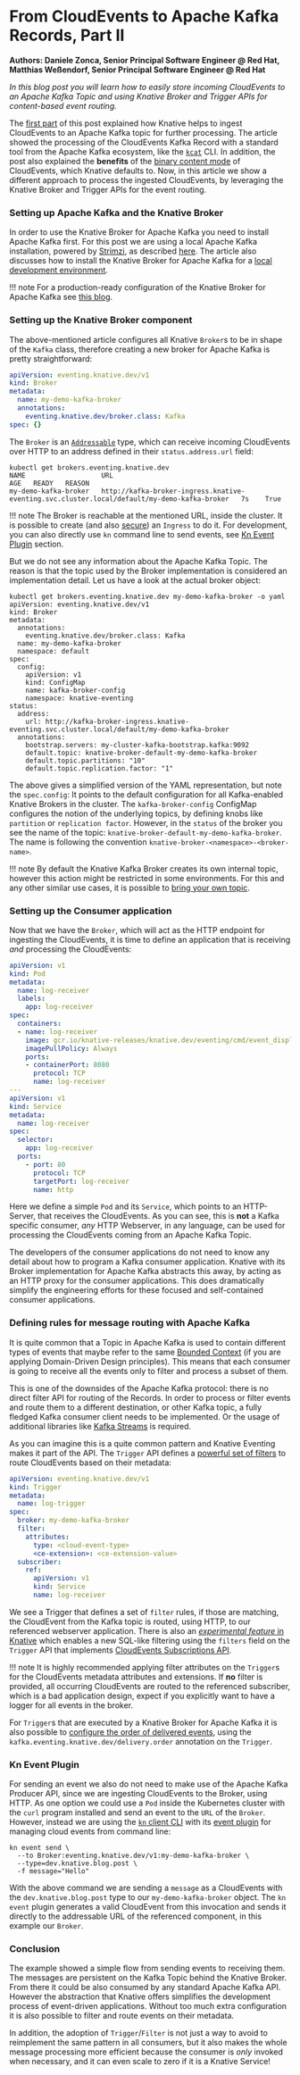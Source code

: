# From CloudEvents to Apache Kafka Records, Part II

**Authors: Daniele Zonca, Senior Principal Software Engineer @ Red Hat, Matthias Weßendorf, Senior Principal Software Engineer @ Red Hat**

_In this blog post you will learn how to easily store incoming CloudEvents to an Apache Kafka Topic and using Knative Broker and Trigger APIs for content-based event routing._


The [first part](https://knative.dev/blog/articles/from-cloudevent-to-apach-kafka-records-part-one/) of this post explained how Knative helps to ingest CloudEvents to an Apache Kafka topic for further processing. The article showed the processing of the CloudEvents Kafka Record with a standard tool from the Apache Kafka ecosystem, like the [`kcat`](https://github.com/edenhill/kcat) CLI. In addition, the post also explained the **benefits** of the [binary content mode](https://github.com/cloudevents/spec/blob/v1.0.2/cloudevents/bindings/kafka-protocol-binding.md#32-binary-content-mode) of CloudEvents, which Knative defaults to. Now, in this article we show a different approach to process the ingested CloudEvents, by leveraging the Knative Broker and Trigger APIs for the event routing.


### Setting up Apache Kafka and the Knative Broker

In order to use the Knative Broker for Apache Kafka you need to install Apache Kafka first. For this post we are using a local Apache Kafka installation, powered by [Strimzi](https://strimzi.io), as described [here](https://knative.dev/blog/articles/single-node-kafka-development/). The article also discusses how to install the Knative Broker for Apache Kafka for a [local development environment](https://knative.dev/blog/articles/single-node-kafka-development/#installing-knative-eventing-and-the-knative-broker-for-apache-kafka).


!!! note
    For a production-ready configuration of the Knative Broker for Apache Kafka see [this blog](https://developers.redhat.com/articles/2023/03/08/configuring-knative-broker-apache-kafka).


### Setting up the Knative Broker component

The above-mentioned article configures all Knative `Broker`s to be in shape of the `Kafka` class, therefore creating a new broker for Apache Kafka is pretty straightforward: 

```yaml
apiVersion: eventing.knative.dev/v1
kind: Broker
metadata:
  name: my-demo-kafka-broker
  annotations:
    eventing.knative.dev/broker.class: Kafka
spec: {}
```

The `Broker` is an [`Addressable`](https://knative.dev/docs/eventing/sinks/) type, which can receive incoming CloudEvents over HTTP to an address defined in their `status.address.url` field:

```
kubectl get brokers.eventing.knative.dev
NAME                   URL                                                                                           AGE   READY   REASON
my-demo-kafka-broker   http://kafka-broker-ingress.knative-eventing.svc.cluster.local/default/my-demo-kafka-broker   7s    True    
```

!!! note
    The Broker is reachable at the mentioned URL, inside the cluster. It is possible to create (and also [secure](https://knative.dev/docs/eventing/brokers/broker-admin-config-options/#protect-a-knative-broker-by-using-json-web-token-jwt-and-istio)) an `Ingress` to do it. For development, you can also directly use `kn` command line to send events, see [Kn Event Plugin](#kn-event-plugin) section.

But we do not see any information about the Apache Kafka Topic. The reason is that the topic used by the Broker implementation is considered an implementation detail. Let us have a look at the actual broker object:

```
kubectl get brokers.eventing.knative.dev my-demo-kafka-broker -o yaml 
apiVersion: eventing.knative.dev/v1
kind: Broker
metadata:
  annotations:
    eventing.knative.dev/broker.class: Kafka
  name: my-demo-kafka-broker
  namespace: default
spec:
  config:
    apiVersion: v1
    kind: ConfigMap
    name: kafka-broker-config
    namespace: knative-eventing
status:
  address:
    url: http://kafka-broker-ingress.knative-eventing.svc.cluster.local/default/my-demo-kafka-broker
  annotations:
    bootstrap.servers: my-cluster-kafka-bootstrap.kafka:9092
    default.topic: knative-broker-default-my-demo-kafka-broker
    default.topic.partitions: "10"
    default.topic.replication.factor: "1"
```

The above gives a simplified version of the YAML representation, but note the `spec.config`: It points to the default configuration for all Kafka-enabled Knative Brokers in the cluster. The `kafka-broker-config` ConfigMap configures the notion of the underlying topics, by defining knobs like `partition` or `replication factor`. However, in the `status` of the broker you see the name of the topic: `knative-broker-default-my-demo-kafka-broker`. The name is following the convention `knative-broker-<namespace>-<broker-name>`.

!!! note
    By default the Knative Kafka Broker creates its own internal topic, however this action might be restricted in some environments. For this and any other similar use cases, it is possible to [bring your own topic](https://knative.dev/docs/eventing/brokers/broker-types/kafka-broker/#bring-your-own-topic). 

### Setting up the Consumer application

Now that we have the `Broker`, which will act as the HTTP endpoint for ingesting the CloudEvents, it is time to define an application that is receiving _and_ processing the CloudEvents:


```yaml
apiVersion: v1
kind: Pod
metadata:
  name: log-receiver
  labels:
    app: log-receiver
spec:
  containers:
  - name: log-receiver
    image: gcr.io/knative-releases/knative.dev/eventing/cmd/event_display
    imagePullPolicy: Always
    ports:
    - containerPort: 8080
      protocol: TCP
      name: log-receiver
---
apiVersion: v1
kind: Service
metadata:
  name: log-receiver
spec:
  selector:
    app: log-receiver
  ports:
    - port: 80
      protocol: TCP
      targetPort: log-receiver
      name: http
```

Here we define a simple `Pod` and its `Service`, which points to an HTTP-Server, that receives the CloudEvents. As you can see, this is **not** a Kafka specific consumer, _any_ HTTP Webserver, in any language, can be used for processing the CloudEvents coming from an Apache Kafka Topic.

The developers of the consumer applications do not need to know any detail about how to program a Kafka consumer application. Knative with its Broker implementation for Apache Kafka abstracts this away, by acting as an HTTP proxy for the consumer applications. This does dramatically simplify the engineering efforts for these focused and self-contained consumer applications.

### Defining rules for message routing with Apache Kafka

It is quite common that a Topic in Apache Kafka is used to contain different types of events that maybe refer to the same [Bounded Context](https://martinfowler.com/bliki/BoundedContext.html) (if you are applying Domain-Driven Design principles). This means that each consumer is going to receive all the events only to filter and process a subset of them.

This is one of the downsides of the Apache Kafka protocol: there is no direct filter API for routing of the Records. In order to process or filter events and route them to a different destination, or other Kafka topic, a fully fledged Kafka consumer client needs to be implemented. Or the usage of additional libraries like [Kafka Streams](https://kafka.apache.org/documentation/streams/) is required.

As you can imagine this is a quite common pattern and Knative Eventing makes it part of the API. The `Trigger` API defines a [powerful set of filters](https://knative.dev/docs/eventing/triggers/) to route CloudEvents based on their metadata:

```yaml
apiVersion: eventing.knative.dev/v1
kind: Trigger
metadata:
  name: log-trigger
spec:
  broker: my-demo-kafka-broker
  filter:
    attributes:
      type: <cloud-event-type>
      <ce-extension>: <ce-extension-value>
  subscriber:
    ref:
      apiVersion: v1
      kind: Service
      name: log-receiver
```

We see a Trigger that defines a set of `filter` rules, if those are matching, the CloudEvent from the Kafka topic is routed, using HTTP, to our referenced webserver application. There is also an [_experimental feature_ in Knative](https://knative.dev/docs/eventing/experimental-features/new-trigger-filters/) which enables a new SQL-like filtering using the `filters` field on the `Trigger` API that implements [CloudEvents Subscriptions API](https://github.com/cloudevents/spec/blob/main/subscriptions/spec.md#324-filters).

!!! note
    It is highly recommended applying filter attributes on the `Trigger`s for the CloudEvents metadata attributes and extensions. If **no** filter is provided, all occurring CloudEvents are routed to the referenced subscriber, which is a bad application design, expect if you explicitly want to have a logger for all events in the broker.

For `Trigger`s that are executed by a Knative Broker for Apache Kafka it is also possible to [configure the order of delivered events](https://knative.dev/docs/eventing/brokers/broker-types/kafka-broker/#configuring-the-order-of-delivered-events), using the `kafka.eventing.knative.dev/delivery.order` annotation on the `Trigger`.

### Kn Event Plugin

For sending an event we also do not need to make use of the Apache Kafka Producer API, since we are ingesting CloudEvents to the Broker, using HTTP. As one option we could use a `Pod` inside the Kubernetes cluster with the `curl` program installed and send an event to the `URL` of the `Broker`. However, instead we are using the [`kn` client CLI](https://github.com/knative/client) with its [event plugin](https://github.com/knative-extensions/kn-plugin-event) for managing cloud events from command line:

```
kn event send \
  --to Broker:eventing.knative.dev/v1:my-demo-kafka-broker \
  --type=dev.knative.blog.post \
  -f message="Hello"
```

With the above command we are sending a `message` as a CloudEvents with the `dev.knative.blog.post` type to our `my-demo-kafka-broker` object. The `kn event` plugin generates a valid CloudEvent from this invocation and sends it directly to the addressable URL of the referenced component, in this example our `Broker`.

### Conclusion

The example showed a simple flow from sending events to receiving them. The messages are persistent on the Kafka Topic behind the Knative Broker. From there it could be also consumed by any standard Apache Kafka API. However the abstraction that Knative offers simplifies the development process of event-driven applications. Without too much extra configuration it is also possible to filter and route events on their metadata.

In addition, the adoption of `Trigger`/`Filter` is not just a way to avoid to reimplement the same pattern in all consumers, but it also makes the whole message processing more efficient because the consumer is _only_ invoked when necessary, and it can even scale to zero if it is a Knative Service!
